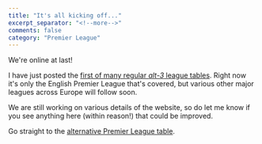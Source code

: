 ```yaml
---
title: "It's all kicking off..."
excerpt_separator: "<!--more-->"
comments: false
category: "Premier League"
---
```


We're online at last!

I have just posted the 
[first of many regular *alt-3* league tables](/leagues/england-premier-league).  Right now it's only the English Premier League that's covered,
but various other major leagues across Europe will follow soon.

We are still working on various details of the website, so
do let me know if you see anything here (within reason!) that
could be improved.

Go straight to the 
[alternative Premier League table](/leagues/england-premier-league).


